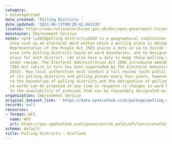 ```yaml
---
category:
- Uncategorised
date_created: 'Polling Districts '
date_updated: '2021-06-11T09:20:42.841335'
license: https://www.nationalarchives.gov.uk/doc/open-government-licence/version/3/
maintainer: Improvement Service
notes: <p>A \u2018polling district\u2019 is a geographical subdivision of an electoral
  area such as an electoral Ward within which a polling place is designated.\n\nThe
  Representation of the People Act 1983 places a duty on LA to divide the local authority
  area into polling districts based on ward boundaries, and to designate a polling
  place for each district. LAs also have a duty to keep these polling arrangements
  under review. The Electoral Administration Act 2006 introduced amendments to the
  1983 Act (which in turn has been superseded by The Electoral Administration Act
  2013). Now local authorities must conduct a full review (with public consultation)
  of its polling districts and polling places every four years, however adjustments
  to the boundaries of polling districts and the designation of polling places within
  LA wards can be proposed at any time in response to changes in ward boundaries or
  to the availability of premises that can be reasonably designated as polling places.</p>
organization: Improvement Service
original_dataset_link: ' https://data.spatialhub.scot/package/polling_districts-is'
records: null
resources:
- format: WFS
  name: WFS
  url: https://geo.spatialhub.scot/geoserver/sh_poldi/wfs?service=wfs&typeName=sh_poldi:pub_poldi
schema: default
title: Polling Districts - Scotland
---
```

